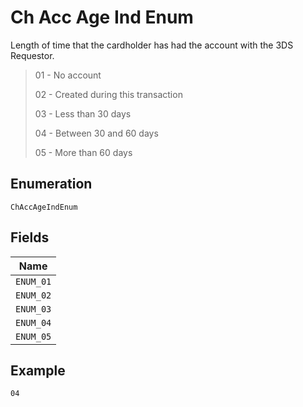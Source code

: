 
# Ch Acc Age Ind Enum

Length of time that the cardholder has had the account with the 3DS Requestor.

> 01 - No account
> 
> 02 - Created during this transaction
> 
> 03 - Less than 30 days
> 
> 04 - Between 30 and 60 days
> 
> 05 - More than 60 days

## Enumeration

`ChAccAgeIndEnum`

## Fields

| Name |
|  --- |
| `ENUM_01` |
| `ENUM_02` |
| `ENUM_03` |
| `ENUM_04` |
| `ENUM_05` |

## Example

```
04
```

